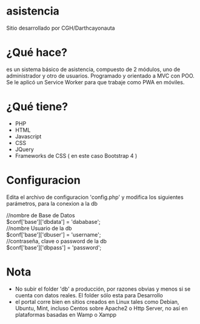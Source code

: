 # asistencia
Sitio desarrollado por CGH/Darthcayonauta

# ¿Qué hace?
es un sistema básico de asistencia, compuesto de 2 módulos, uno de administrador y otro de usuarios.
Programado y orientado a MVC con POO. <br/>
Se le aplicó un Service Worker para que trabaje como PWA en móviles.


# ¿Qué tiene?
* PHP
* HTML
* Javascript
* CSS
* JQuery
* Frameworks de CSS ( en este caso Bootstrap 4 )

# Configuracion

Edita el archivo de configuracion 'config.php' y modifica los siguientes parámetros, para la conexion a la db

//nombre de Base de Datos<br/>
$conf['base']['dbdata']     = 'dababase';<br/>
//nombre Usuario de la db<br/>
$conf['base']['dbuser']     = 'username';<br/>
//contraseña, clave o password de la db<br/>
$conf['base']['dbpass']     = 'password';

# Nota
* No subir el folder 'db' a producción, por razones obvias y menos si se cuenta con datos reales. El folder sólo esta para Desarrollo
* el portal corre bien en sitios creados en Linux tales como Debian, Ubuntu, Mint, incluso Centos sobre Apache2 o Http Server, no así en plataformas basadas en Wamp o Xampp

